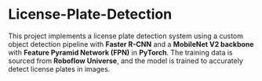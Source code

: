 # License-Plate-Detection
This project implements a license plate detection system using a custom object detection pipeline with **Faster R-CNN** and a **MobileNet V2 backbone** with **Feature Pyramid Network (FPN)** in **PyTorch**. The training data is sourced from **Roboflow Universe**, and the model is trained to accurately detect license plates in images.
